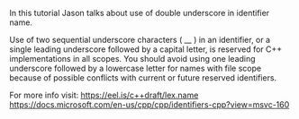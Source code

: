 In this tutorial Jason talks about use of double underscore in identifier name.

Use of two sequential underscore characters ( __ ) in an identifier, or a single leading underscore followed by a capital letter, is reserved for C++ implementations in all scopes. You should avoid using one leading underscore followed by a lowercase letter for names with file scope because of possible conflicts with current or future reserved identifiers.

For more info visit:
https://eel.is/c++draft/lex.name
https://docs.microsoft.com/en-us/cpp/cpp/identifiers-cpp?view=msvc-160


